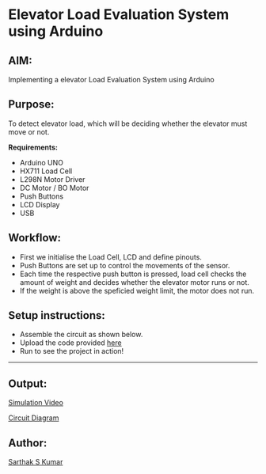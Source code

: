 # Elevator Load Evaluation System using Arduino

## AIM:

Implementing a elevator Load Evaluation System using Arduino

## Purpose:

To detect elevator load, which will be deciding whether the elevator must move or not.

**Requirements:**

- Arduino UNO
- HX711 Load Cell
- L298N Motor Driver
- DC Motor / BO Motor
- Push Buttons
- LCD Display
- USB

## Workflow:

- First we initialise the Load Cell, LCD and define pinouts.
- Push Buttons are set up to control the movements of the sensor.
- Each time the respective push button is pressed, load cell checks the amount of weight and decides whether the elevator motor runs or not.
- If the weight is above the speficied weight limit, the motor does not run.
## Setup instructions:

- Assemble the circuit as shown below.
- Upload the code provided [here](https://github.com/SarthakSKumar/IoT-Spot/blob/f4da92147e95e7988a6ea46d9b6f825cd44a3782/Minor%20Scripts/Arduino/Elevator%20Load%20Evaluation%20System%20using%20Arduino/Elevator%20Load%20Evaluation%20System%20using%20Arduino.ino)
- Run to see the project in action!

---
## Output:

[Simulation Video](https://github.com/SarthakSKumar/IoT-Spot/blob/b2a2adc13fbd888adc51173ddb70c1c598022529/Minor%20Scripts/Arduino/Elevator%20Load%20Evaluation%20System%20using%20Arduino/Images/Elevator_Load_Evaluation_System_using_Arduino_Simulation_Video.mp4) 

[Circuit Diagram](https://github.com/SarthakSKumar/IoT-Spot/blob/21a498564f7a149e63fe099ab210e8caf824e50b/Minor%20Scripts/Arduino/Elevator%20Load%20Evaluation%20System%20using%20Arduino/Images/Circuit%20Diagram.png)
## Author:

[Sarthak S Kumar](https://github.com/SarthakSKumar)
